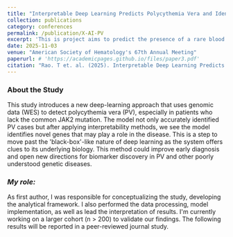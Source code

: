 ```yaml
---
title: "Interpretable Deep Learning Predicts Polycythemia Vera and Identifies Novel Genomic Associations"
collection: publications
category: conferences
permalink: /publication/X-AI-PV
excerpt: 'This is project aims to predict the presence of a rare blood cancer, 'Polycythemia Vera' from Genomic Data'
date: 2025-11-03
venue: "American Society of Hematology's 67th Annual Meeting"
paperurl: # 'https://academicpages.github.io/files/paper3.pdf'
citation: "Rao. T et. al. (2025). Interpretable Deep Learning Predicts Polycythemia Vera and Identifies Novel Genomic Associations"
---
```


### About the Study
This study introduces a new deep-learning approach that uses genomic data (WES) to detect polycythemia vera (PV), especially in patients who lack the common JAK2 mutation. The model not only accurately identified PV cases but after applying interpretability methods, we see the model identifies novel genes that may play a role in the disease. This is a step to move past the 'black-box'-like nature of deep learning as the system offers clues to its underlying biology. This method could improve early diagnosis and open new directions for biomarker discovery in PV and other poorly understood genetic diseases. 

### *My role:* 
As first author, I was responsible for conceptualizing the study, developing the analytical framework. I also performed the data processing, model implementation, as well as lead the interpretation of results. I'm currently working on a larger cohort (n > 200) to validate our findings. The following results will be reported in a peer-reviewed journal study. 



